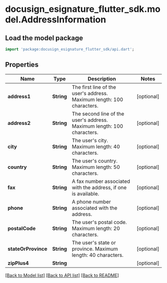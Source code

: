 # docusign_esignature_flutter_sdk.model.AddressInformation

## Load the model package
```dart
import 'package:docusign_esignature_flutter_sdk/api.dart';
```

## Properties
Name | Type | Description | Notes
------------ | ------------- | ------------- | -------------
**address1** | **String** | The first line of the user's address. Maximum length: 100 characters. | [optional] 
**address2** | **String** | The second line of the user's address. Maximum length: 100 characters. | [optional] 
**city** | **String** | The user's city. Maximum length: 40 characters. | [optional] 
**country** | **String** | The user's country. Maximum length: 50 characters. | [optional] 
**fax** | **String** | A fax number associated with the address, if one is available. | [optional] 
**phone** | **String** | A phone number associated with the address. | [optional] 
**postalCode** | **String** | The user's postal code. Maximum length: 20 characters. | [optional] 
**stateOrProvince** | **String** | The user's state or province. Maximum length: 40 characters. | [optional] 
**zipPlus4** | **String** |  | [optional] 

[[Back to Model list]](../README.md#documentation-for-models) [[Back to API list]](../README.md#documentation-for-api-endpoints) [[Back to README]](../README.md)


